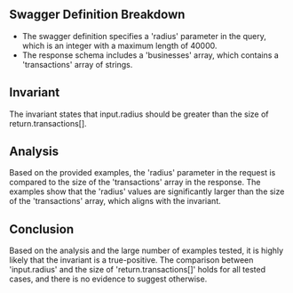 ## Swagger Definition Breakdown
- The swagger definition specifies a 'radius' parameter in the query, which is an integer with a maximum length of 40000.
- The response schema includes a 'businesses' array, which contains a 'transactions' array of strings.

## Invariant
The invariant states that input.radius should be greater than the size of return.transactions[].

## Analysis
Based on the provided examples, the 'radius' parameter in the request is compared to the size of the 'transactions' array in the response. The examples show that the 'radius' values are significantly larger than the size of the 'transactions' array, which aligns with the invariant.

## Conclusion
Based on the analysis and the large number of examples tested, it is highly likely that the invariant is a true-positive. The comparison between 'input.radius' and the size of 'return.transactions[]' holds for all tested cases, and there is no evidence to suggest otherwise.
